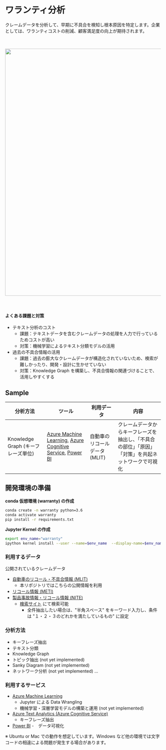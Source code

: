 ワランティ分析
==============================
クレームデータを分析して、早期に不具合を検知し根本原因を特定します。企業としては、ワランティコストの削減、顧客満足度の向上が期待されます。

<br><br>
<img src="https://user-images.githubusercontent.com/3815677/94828618-9c35f080-0444-11eb-8903-46edf2d0990f.gif" width = 800><br/>
<br><br>

#### よくある課題と対策
- テキスト分析のコスト
  - 課題：テキストデータを含むクレームデータの処理を人力で行っているためコストが高い  
  - 対策：機械学習によるテキスト分類モデルの活用
- 過去の不具合情報の活用
  - 課題：過去の膨大なクレームデータが構造化されていないため、検索が難しかったり、開発・設計に生かせていない
  - 対策：Knowledge Graph を構築し、不具合情報の関連づけることで、活用しやすくする

## Sample

| 分析方法 | ツール | 利用データ | 内容 | 
| --- | --- | --- | --- |
| Knowledge Graph (キーフレーズ単位) | [Azure Machine Learning](https://azure.microsoft.com/ja-jp/services/machine-learning/), [Azure Cognitive Service](https://azure.microsoft.com/ja-jp/services/cognitive-services/), [Power BI](https://powerbi.microsoft.com/ja-jp/)| 自動車のリコールデータ(MLIT) | クレームデータからキーフレーズを抽出し、「不具合の部位」「原因」「対策」を共起ネットワークで可視化| 






## 開発環境の準備

**conda 仮想環境 (warranty) の作成**
```bash
conda create -n warranty python=3.6 
conda activate warranty
pip install -r requirements.txt
```

**Jupyter Kernel の作成**
```bash
export env_name="warranty"
ipython kernel install --user --name=$env_name  --display-name=$env_name
```

### 利用するデータ
公開されているクレームデータ
- [自動車のリコール・不具合情報 (MLIT)](http://www.mlit.go.jp/jidosha/carinf/rcl/data.html)
  - 本リポジトリではこちらの公開情報を利用
- [リコール情報 (METI)](https://www.meti.go.jp/product_safety/recall/index.html)
- [製品事故情報・リコール情報 (NITE)](https://www.nite.go.jp/index.html)
  - [検索サイト](https://www.nite.go.jp/jiko/jiko-db/recall/search/) にて検索可能
    - 全件抽出したい場合は、"半角スペース" をキーワード入力し、条件は "１・２・３のどれかを満たしているもの" に設定

### 分析方法
- キーフレーズ抽出
- テキスト分類
- Knowledge Graph
- トピック抽出 (not yet implemented)
- Sanky Diagram (not yet implemented)
- ネットワーク分析 (not yet implemented)
...


### 利用するサービス
- [Azure Machine Learning](https://azure.microsoft.com/ja-jp/services/machine-learning/)
  - Jupyter による Data Wrangling
  - 機械学習・深層学習モデルの構築と運用 (not yet implemented)
- [Azure Text Analytics (Azure Cognitive Service)](https://azure.microsoft.com/ja-jp/services/cognitive-services/)
  - キーフレーズ抽出
- [Power BI](https://powerbi.microsoft.com/ja-jp/)
  -　データ可視化

※ Ubuntu or Mac での動作を想定しています。Windows など他の環境では文字コードの相違による問題が発生する場合があります。
